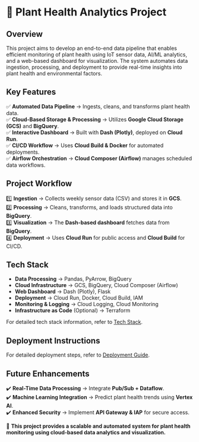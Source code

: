# 🌱 Plant Health Analytics Project

## **Overview**
This project aims to develop an end-to-end data pipeline that enables efficient monitoring of plant health using IoT sensor data, AI/ML analytics, and a web-based dashboard for visualization. The system automates data ingestion, processing, and deployment to provide real-time insights into plant health and environmental factors.

## **Key Features**
✅ **Automated Data Pipeline** → Ingests, cleans, and transforms plant health data.  
✅ **Cloud-Based Storage & Processing** → Utilizes **Google Cloud Storage (GCS)** and **BigQuery**.  
✅ **Interactive Dashboard** → Built with **Dash (Plotly)**, deployed on **Cloud Run**.  
✅ **CI/CD Workflow** → Uses **Cloud Build & Docker** for automated deployments.  
✅ **Airflow Orchestration** → **Cloud Composer (Airflow)** manages scheduled data workflows.

## **Project Workflow**
1️⃣ **Ingestion** → Collects weekly sensor data (CSV) and stores it in **GCS**.  
2️⃣ **Processing** → Cleans, transforms, and loads structured data into **BigQuery**.  
3️⃣ **Visualization** → The **Dash-based dashboard** fetches data from **BigQuery**.  
4️⃣ **Deployment** → Uses **Cloud Run** for public access and **Cloud Build** for CI/CD.

## **Tech Stack**
- **Data Processing** → Pandas, PyArrow, BigQuery
- **Cloud Infrastructure** → GCS, BigQuery, Cloud Composer (Airflow)
- **Web Dashboard** → Dash (Plotly), Flask
- **Deployment** → Cloud Run, Docker, Cloud Build, IAM
- **Monitoring & Logging** → Cloud Logging, Cloud Monitoring
- **Infrastructure as Code** (Optional) → Terraform

For detailed tech stack information, refer to [Tech Stack](docs/tech_stack.md).

## **Deployment Instructions**
For detailed deployment steps, refer to [Deployment Guide](docs/deployment_guide.md).

## **Future Enhancements**
✔️ **Real-Time Data Processing** → Integrate **Pub/Sub + Dataflow**.  
✔️ **Machine Learning Integration** → Predict plant health trends using **Vertex AI**.  
✔️ **Enhanced Security** → Implement **API Gateway & IAP** for secure access.

🚀 **This project provides a scalable and automated system for plant health monitoring using cloud-based data analytics and visualization.**

